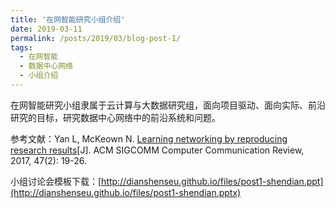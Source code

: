 ```yaml
---
title: '在网智能研究小组介绍'
date: 2019-03-11
permalink: /posts/2019/03/blog-post-1/
tags:
  - 在网智能
  - 数据中心网络
  - 小组介绍
---
```


在网智能研究小组隶属于云计算与大数据研究组，面向项目驱动、面向实际、前沿研究的目标，研究数据中心网络中的前沿系统和问题。

参考文献：Yan L, McKeown N. [Learning networking by reproducing research results](https://conferences.sigcomm.org/sigcomm/2017/files/program/best-of-ccr-1-reproducibility.pdf)[J]. ACM SIGCOMM Computer Communication Review, 2017, 47(2): 19-26.

小组讨论会模板下载：[http://dianshenseu.github.io/files/post1-shendian.ppt](http://dianshenseu.github.io/files/post1-shendian.pptx)


